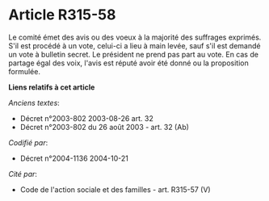 # Article R315-58

Le comité émet des avis ou des voeux à la majorité des suffrages exprimés. S'il est procédé à un vote, celui-ci a lieu à main
levée, sauf s'il est demandé un vote à bulletin secret. Le président ne prend pas part au vote. En cas de partage égal des
voix, l'avis est réputé avoir été donné ou la proposition formulée.

**Liens relatifs à cet article**

_Anciens textes_:

  - Décret n°2003-802 2003-08-26 art. 32
  - Décret n°2003-802 du 26 août 2003 - art. 32 (Ab)

_Codifié par_:

  - Décret n°2004-1136 2004-10-21

_Cité par_:

  - Code de l'action sociale et des familles - art. R315-57 (V)
